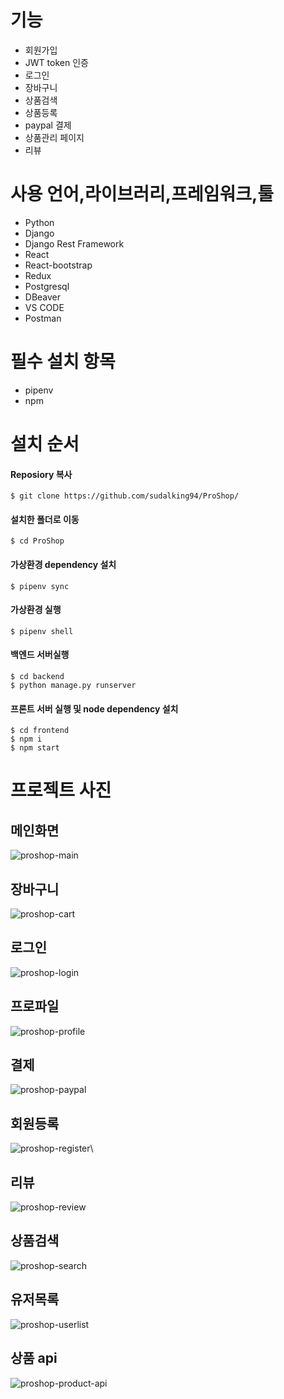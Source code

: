 # 기능

- 회원가입
- JWT token 인증
- 로그인
- 장바구니
- 상품검색
- 상품등록
- paypal 결제
- 상품관리 페이지
- 리뷰

# 사용 언어,라이브러리,프레임워크,툴
- Python
- Django
- Django Rest Framework
- React
- React-bootstrap
- Redux
- Postgresql
- DBeaver
- VS CODE
- Postman

# 필수 설치 항목

- pipenv
- npm

# 설치 순서
#### Reposiory 복사
```
$ git clone https://github.com/sudalking94/ProShop/
```

#### 설치한 폴더로 이동
```
$ cd ProShop
```

#### 가상환경 dependency 설치
```
$ pipenv sync
```

#### 가상환경 실행
```
$ pipenv shell
```

#### 백엔드 서버실행
```
$ cd backend
$ python manage.py runserver
```

#### 프론트 서버 실행 및 node dependency 설치
```
$ cd frontend
$ npm i
$ npm start
```

# 프로젝트 사진
## 메인화면
![proshop-main](https://user-images.githubusercontent.com/67311672/133041198-ce5afc91-e85f-4a3c-ba19-1509c2fa8a74.jpg)

## 장바구니
![proshop-cart](https://user-images.githubusercontent.com/67311672/133041777-b17c38c9-dd58-4d58-b0f0-f9483ea24040.jpg)

## 로그인
![proshop-login](https://user-images.githubusercontent.com/67311672/133041825-c25ce34c-0791-41cb-b5d1-3038adeb7a97.jpg)

## 프로파일
![proshop-profile](https://user-images.githubusercontent.com/67311672/133041930-b0b4863f-008b-4b3f-afd2-c9a32fb09b55.jpg)

## 결제
![proshop-paypal](https://user-images.githubusercontent.com/67311672/133041999-037f9dc2-8902-4ed1-8506-aefae02d7231.jpg)

## 회원등록
![proshop-register](https://user-images.githubusercontent.com/67311672/133042041-92d4b81d-b8ff-4103-a934-3443acf7dfcb.jpg)\

## 리뷰
![proshop-review](https://user-images.githubusercontent.com/67311672/133042119-e314a467-65b3-44b6-9b83-afd75c941b82.png)

## 상품검색
![proshop-search](https://user-images.githubusercontent.com/67311672/133042159-ca5f1314-0a8b-44da-a426-7443002e10fd.png)

## 유저목록
![proshop-userlist](https://user-images.githubusercontent.com/67311672/133042194-cb3ce2e6-7c90-4222-b3c4-78a2c704820a.jpg)

## 상품 api
![proshop-product-api](https://user-images.githubusercontent.com/67311672/133044054-5bb25060-b144-4cc7-a087-2f74aeccc30c.jpg)
